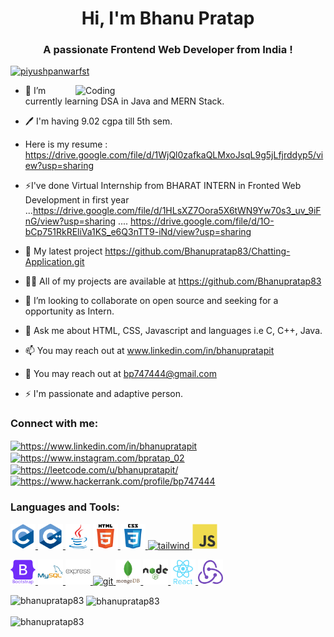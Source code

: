 <h1 align="center"> Hi, I'm Bhanu Pratap</h1>
<h3 align="center">A passionate Frontend Web Developer from India !</h3>


<p align="left"> <a href="https://github.com/ryo-ma/github-profile-trophy"><img src="https://github-profile-trophy.vercel.app/?username=piyushpanwarfst" alt="piyushpanwarfst" /></a> </p>
<img align="right" alt="Coding" width="400" src="https://steamuserimages-a.akamaihd.net/ugc/1631947648964785474/81CBA15178466DD47195A239232202E78987B714/?imw=637&imh=358&ima=fit&impolicy=Letterbox&imcolor=%23000000&letterbox=true">

- 🔭 I’m currently learning DSA in Java and MERN Stack.

- 🖊️ I'm having 9.02 cgpa till 5th sem.

- Here is my resume :  https://drive.google.com/file/d/1WjQl0zafkaQLMxoJsqL9g5jLfjrddyp5/view?usp=sharing

- ⚡I've done Virtual Internship from BHARAT INTERN in Fronted Web Development in first year ...https://drive.google.com/file/d/1HLsXZ7Oora5X6tWN9Yw70s3_uv_9iFnG/view?usp=sharing  .... https://drive.google.com/file/d/1O-bCp751RkREliVa1KS_e6Q3nTT9-iNd/view?usp=sharing

- 🙌 My latest project https://github.com/Bhanupratap83/Chatting-Application.git
 
- 👨‍💻 All of my projects are available at https://github.com/Bhanupratap83

- 👯 I’m looking to collaborate on open source and seeking for a opportunity as Intern.

- 💬 Ask me about HTML, CSS, Javascript and languages i.e C, C++, Java.

- 📫 You may reach out at www.linkedin.com/in/bhanupratapit

- 📩 You may reach out at bp747444@gmail.com

- ⚡ I'm passionate and adaptive person.

<h3 align="left">Connect with me:</h3>
<p align="left">
<a href="https://linkedin.com/in/https://www.linkedin.com/in/bhanupratapit" target="blank"><img align="center" src="https://raw.githubusercontent.com/rahuldkjain/github-profile-readme-generator/master/src/images/icons/Social/linked-in-alt.svg" alt="https://www.linkedin.com/in/bhanupratapit" height="30" width="40" /></a>
<a href="https://instagram.com/https://www.instagram.com/bpratap_02" target="blank"><img align="center" src="https://raw.githubusercontent.com/rahuldkjain/github-profile-readme-generator/master/src/images/icons/Social/instagram.svg" alt="https://www.instagram.com/bpratap_02" height="30" width="40" /></a>
<a href="https://www.leetcode.com/https://leetcode.com/u/bhanupratapit/" target="blank"><img align="center" src="https://raw.githubusercontent.com/rahuldkjain/github-profile-readme-generator/master/src/images/icons/Social/leet-code.svg" alt="https://leetcode.com/u/bhanupratapit/" height="30" width="40" /></a>
 <a href="https://www.hackerrank.com/profile/bp747444" target="blank"><img align="center" src="https://raw.githubusercontent.com/rahuldkjain/github-profile-readme-generator/master/src/images/icons/Social/hackerrank.svg" alt="https://www.hackerrank.com/profile/bp747444" height="30" width="40" /></a>
</p>


<h3 align="left">Languages and Tools:</h3>
<p align="left"> 
 <a href="https://www.cprogramming.com/" target="_blank" rel="noreferrer"> <img src="https://raw.githubusercontent.com/devicons/devicon/master/icons/c/c-original.svg" alt="c" width="40" height="40"/> </a>   <a href="https://www.w3schools.com/cpp/" target="_blank" rel="noreferrer"> <img src="https://raw.githubusercontent.com/devicons/devicon/master/icons/cplusplus/cplusplus-original.svg" alt="cplusplus" width="40" height="40"/> </a>   <a href="https://www.java.com" target="_blank" rel="noreferrer"> <img src="https://raw.githubusercontent.com/devicons/devicon/master/icons/java/java-original.svg" alt="java" width="40" height="40"/> </a>    <a href="https://www.w3.org/html/" target="_blank" rel="noreferrer"> <img src="https://raw.githubusercontent.com/devicons/devicon/master/icons/html5/html5-original-wordmark.svg" alt="html5" width="40" height="40"/> </a>    <a href="https://www.w3schools.com/css/" target="_blank" rel="noreferrer"> <img src="https://raw.githubusercontent.com/devicons/devicon/master/icons/css3/css3-original-wordmark.svg" alt="css3" width="40" height="40"/> </a>    <a href="https://tailwindcss.com/" target="_blank" rel="noreferrer"> <img src="https://www.vectorlogo.zone/logos/tailwindcss/tailwindcss-icon.svg" alt="tailwind" width="40" height="40"/> </a>     <a href="https://developer.mozilla.org/en-US/docs/Web/JavaScript" target="_blank" rel="noreferrer"> <img src="https://raw.githubusercontent.com/devicons/devicon/master/icons/javascript/javascript-original.svg" alt="javascript" width="40" height="40"/> </a>     <p align="left"> <a href="https://getbootstrap.com" target="_blank" rel="noreferrer"> <img src="https://raw.githubusercontent.com/devicons/devicon/master/icons/bootstrap/bootstrap-plain-wordmark.svg" alt="bootstrap" width="40" height="40"/> </a>    <a href="https://www.mysql.com/" target="_blank" rel="noreferrer"> <img src="https://raw.githubusercontent.com/devicons/devicon/master/icons/mysql/mysql-original-wordmark.svg" alt="mysql" width="40" height="40"/> </a>    <a href="https://expressjs.com" target="_blank" rel="noreferrer"> <img src="https://raw.githubusercontent.com/devicons/devicon/master/icons/express/express-original-wordmark.svg" alt="express" width="40" height="40"/> </a>    <a href="https://git-scm.com/" target="_blank" rel="noreferrer"> <img src="https://www.vectorlogo.zone/logos/git-scm/git-scm-icon.svg" alt="git" width="40" height="40"/> </a>   <a href="https://www.mongodb.com/" target="_blank" rel="noreferrer"> <img src="https://raw.githubusercontent.com/devicons/devicon/master/icons/mongodb/mongodb-original-wordmark.svg" alt="mongodb" width="40" height="40"/> </a>     </a> <a href="https://nodejs.org" target="_blank" rel="noreferrer"> <img src="https://raw.githubusercontent.com/devicons/devicon/master/icons/nodejs/nodejs-original-wordmark.svg" alt="nodejs" width="40" height="40"/> </a>    <a href="https://reactjs.org/" target="_blank" rel="noreferrer"> <img src="https://raw.githubusercontent.com/devicons/devicon/master/icons/react/react-original-wordmark.svg" alt="react" width="40" height="40"/> </a>     <a href="https://redux.js.org" target="_blank" rel="noreferrer"> <img src="https://raw.githubusercontent.com/devicons/devicon/master/icons/redux/redux-original.svg" alt="redux" width="40" height="40"/> </a> 
 </p>

<p><img align="left" src="https://github-readme-stats.vercel.app/api/top-langs?username=bhanupratap83&show_icons=true&locale=en&layout=compact" alt="bhanupratap83" /></p>

<p>&nbsp;<img align="center" src="https://github-readme-stats.vercel.app/api?username=bhanupratap83&show_icons=true&locale=en" alt="bhanupratap83" /></p>

<p><img align="center" src="https://github-readme-streak-stats.herokuapp.com/?user=bhanupratap83&" alt="bhanupratap83" /></p>
</p>



